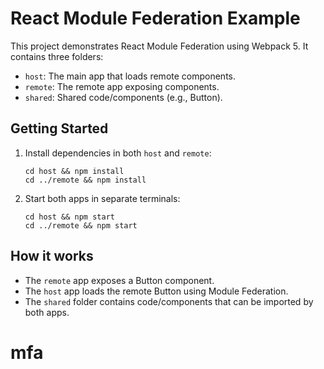 # React Module Federation Example

This project demonstrates React Module Federation using Webpack 5. It contains three folders:

- `host`: The main app that loads remote components.
- `remote`: The remote app exposing components.
- `shared`: Shared code/components (e.g., Button).

## Getting Started

1. Install dependencies in both `host` and `remote`:
   ```
   cd host && npm install
   cd ../remote && npm install
   ```
2. Start both apps in separate terminals:
   ```
   cd host && npm start
   cd ../remote && npm start
   ```

## How it works
- The `remote` app exposes a Button component.
- The `host` app loads the remote Button using Module Federation.
- The `shared` folder contains code/components that can be imported by both apps.
# mfa
